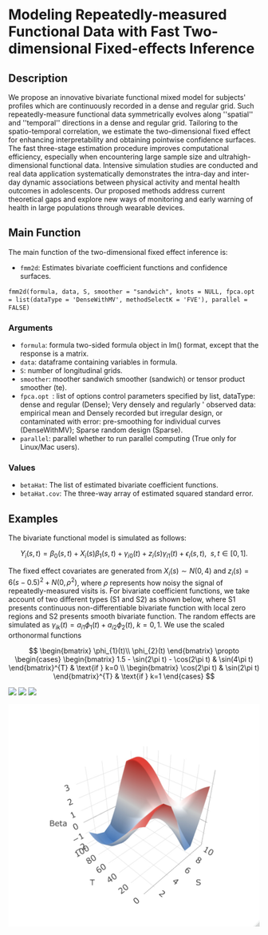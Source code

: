 # Modeling Repeatedly-measured Functional Data with Fast Two-dimensional Fixed-effects Inference

## Description
We propose an innovative bivariate functional mixed model for subjects' profiles which are continuously recorded in a dense and regular grid. Such repeatedly-measure functional data symmetrically evolves along ''spatial'' and ''temporal'' directions in a dense and regular grid. Tailoring to the spatio-temporal correlation, we estimate the two-dimensional fixed effect for enhancing interpretability and obtaining pointwise confidence surfaces. The fast three-stage estimation procedure improves computational efficiency, especially when encountering large sample size and ultrahigh-dimensional functional data. Intensive simulation studies are conducted and real data application systematically demonstrates the intra-day and inter-day dynamic associations between physical activity and mental health outcomes in adolescents. Our proposed methods address current theoretical gaps and explore new ways of monitoring and early warning of health in large populations through wearable devices.


## Main Function
The main function of the two-dimensional fixed effect inference is: 

* `fmm2d`: Estimates bivariate coefficient functions and confidence surfaces.

```
fmm2d(formula, data, S, smoother = "sandwich", knots = NULL, fpca.opt = list(dataType = 'DenseWithMV', methodSelectK = 'FVE'), parallel = FALSE)
``` 

### Arguments 
* `formula`: formula two-sided formula object in lm() format, except that the response is a matrix.
* `data`:  dataframe containing variables in formula.
* `S`: number of longitudinal grids.
* `smoother`: moother sandwich smoother (sandwich) or tensor product smoother (te).
* `fpca.opt `: list of options control parameters specified by list, dataType: dense and regular (Dense); Very densely and regularly ' observed data: empirical mean and Densely recorded but irregular design, or contaminated with error: pre-smoothing for individual curves (DenseWithMV); Sparse random design (Sparse).
* `parallel`: parallel whether to run parallel computing (True only for Linux/Mac users).

### Values
* `betaHat`: The list of estimated bivariate coefficient functions.
* `betaHat.cov`: The three-way array of estimated squared standard error. 

## Examples

The bivariate functional model is simulated as follows:

$$Y_{i}(s,t) = \beta_{0}(s,t) + X_{i}(s)\beta_{1}(s,t) + \gamma_{i0}(t) + z_{i}(s)\gamma_{i1}(t) + \epsilon_{i}(s, t), \ \ s, t \in [0, 1].$$

The fixed effect covariates are generated from $X_{i}(s) \sim N(0, 4)$ and $z_{i}(s) = 6(s-0.5)^{2} + N(0,\rho^{2})$, where $\rho$ represents how noisy the signal of repeatedly-measured visits is. For bivariate coefficient functions, we take account of two different types (S1 and S2) as shown below, where S1 presents continuous non-differentiable bivariate function with local zero regions and S2 presents smooth bivariate function. The random effects are simulated as $\gamma_{ik}(t) = a_{i1}\phi_{1}(t) + a_{i2}\phi_{2}(t)$, $k=0,1$. We use the scaled orthonormal functions

$$
\begin{bmatrix}
\phi_{1}(t)\\
\phi_{2}(t)
\end{bmatrix}
\propto
\begin{cases}
\begin{bmatrix}
1.5 - \sin(2\pi t) - \cos(2\pi t) & \sin(4\pi t)
\end{bmatrix}^{T} & \text{if } k=0 \\
\begin{bmatrix}
\cos(2\pi t) & \sin(2\pi t) 
\end{bmatrix}^{T}  & \text{if } k=1
\end{cases}
$$



<p float="left">
  <img src=“https://github.com/Cheng-0621/2DFMM/blob/main/3Dbeta_trueIntercept.jpeg” width="100" />
  <img src=“https://github.com/Cheng-0621/2DFMM/blob/main/3Dbeta_trueS1.jpeg” width="100" /> 
  <img src="/https://github.com/Cheng-0621/2DFMM/blob/main/3Dbeta_trueS2.jpeg" width="100" />
</p>


![intercept](3Dbeta_trueIntercept.jpeg)



